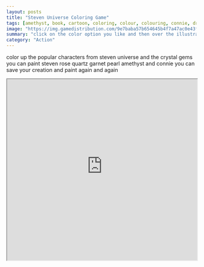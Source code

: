 ```yaml
---
layout: posts
title: "Steven Universe Coloring Game"
tags: [amethyst, book, cartoon, coloring, colour, colouring, connie, drawing, educational, garnet, kids, pearl, steven, universe, rose, network, quartz, free, online, games, oyna, game, free, games, play, play, games]
image: "https://img.gamedistribution.com/9e7baba57b654645b4f7a47ac0e43f45.jpg"
summary: "click on the color option you like and then over the illustration after you color it up you can save your image  free online games oyna game free games play play games"
category: "Action"
---
```


color up the popular characters from steven universe and the crystal gems you can paint steven rose quartz garnet pearl amethyst and connie you can save your creation and paint again and again

<iframe width="100%" height="480px;" src="https://flash.gamedistribution.com?game=9e7baba57b654645b4f7a47ac0e43f45"></iframe>